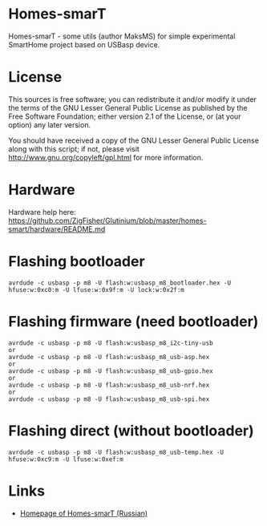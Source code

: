 Homes-smarT
===========

Homes-smarT - some utils (author MaksMS) for simple experimental SmartHome project based on USBasp device.


License
=======

This sources is free software; you can redistribute it and/or modify it under the terms of
the GNU Lesser General Public License as published by the Free Software Foundation;
either version 2.1 of the License, or (at your option) any later version.

You should have received a copy of the GNU Lesser General Public License along with this
script; if not, please visit http://www.gnu.org/copyleft/gpl.html for more information.


Hardware
========

Hardware help here: https://github.com/ZigFisher/Glutinium/blob/master/homes-smart/hardware/README.md


Flashing bootloader
===================
	
	avrdude -c usbasp -p m8 -U flash:w:usbasp_m8_bootloader.hex -U hfuse:w:0xc0:m -U lfuse:w:0x9f:m -U lock:w:0x2f:m


Flashing firmware (need bootloader)
===================================
	
	avrdude -c usbasp -p m8 -U flash:w:usbasp_m8_i2c-tiny-usb
	or
	avrdude -c usbasp -p m8 -U flash:w:usbasp_m8_usb-asp.hex
	or
	avrdude -c usbasp -p m8 -U flash:w:usbasp_m8_usb-gpio.hex
	or
	avrdude -c usbasp -p m8 -U flash:w:usbasp_m8_usb-nrf.hex
	or
	avrdude -c usbasp -p m8 -U flash:w:usbasp_m8_usb-spi.hex


Flashing direct (without bootloader)
====================================
	
	avrdude -c usbasp -p m8 -U flash:w:usbasp_m8_usb-temp.hex -U hfuse:w:0xc9:m -U lfuse:w:0xef:m


Links
=====

* [Homepage of Homes-smarT (Russian)](http://homes-smart.ru)


